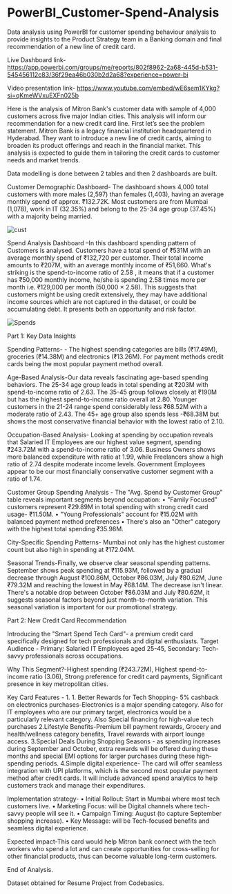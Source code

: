 # PowerBI_Customer-Spend-Analysis
Data analysis using PowerBI for customer spending behaviour analysis to provide insights to the Product Strategy team in a Banking domain and final recommendation of a new line of credit card.

Live Dashboard link- https://app.powerbi.com/groups/me/reports/802f8962-2a68-445d-b531-545456112c83/36f29ea46b030b2d2a68?experience=power-bi

Video presentation link- https://www.youtube.com/embed/wE6sem1KYkg?si=qKmeWVxuEXFn025b

Here is the analysis of Mitron Bank's customer data with sample of 4,000 customers across five major Indian cities. This analysis will inform our recommendation for a new credit card line.
First let’s see the problem statement. Mitron Bank is a legacy financial institution headquartered in Hyderabad. They want to introduce a new line of credit cards, 
aiming to broaden its product offerings and reach in the financial market. This analysis is expected to guide them in tailoring the credit cards to customer needs and market trends.

Data modelling is done between 2 tables and then 2 dashboards are built.

Customer Demographic Dashboard- The dashboard shows 4,000 total customers with more males (2,597) than females (1,403), having an average monthly spend of approx. ₹132.72K. 
Most customers are from Mumbai (1,078), work in IT (32.35%) and belong to the 25-34 age group (37.45%) with a majority being married.

![cust](https://github.com/user-attachments/assets/ad78fcfb-3e84-4dce-b9dc-002480116f55)

Spend Analysis Dashboard –In this dashboard spending pattern of Customers is analysed. 
Customers have a total spend of ₹531M with an average monthly spend of ₹132,720 per customer. Their total income amounts to ₹207M, with an average monthly income of ₹51,660.
What's striking is the spend-to-income ratio of 2.58 , it means that if a customer has ₹50,000 monthly income, he/she is spending 2.58 times more per month i.e. ₹129,000 per month (50,000 × 2.58). 
This suggests that customers might be using credit extensively, they may have additional income sources which are not captured in the dataset, 
or could be accumulating debt. It presents both an opportunity and risk factor.

![Spends](https://github.com/user-attachments/assets/f7ce2e69-5420-4e14-8b33-2a52c6953f2f)

Part 1: Key Data Insights

Spending Patterns- - The highest spending categories are bills (₹17.49M), groceries (₹14.38M) and electronics (₹13.26M).
For payment methods credit cards being the most popular payment method overall.

Age-Based Analysis-Our data reveals fascinating age-based spending behaviors. 
The 25-34 age group leads in total spending at ₹203M with spend-to-income ratio of 2.63. The 35-45 group follows closely at ₹190M but has the highest spend-to-income ratio overall at 2.80.
Younger customers in the 21-24 range spend considerably less ₹68.52M with a moderate ratio of 2.43. 
The 45+ age group also spends less -₹68.38M but shows the most conservative financial behavior with the lowest ratio of 2.10.

Occupation-Based Analysis- Looking at spending by occupation reveals that Salaried IT Employees are our highest value segment, spending ₹243.72M with a spend-to-income ratio of 3.06. 
Business Owners shows more balanced expenditure with ratio at 1.99, while Freelancers show a high ratio of 2.74 despite moderate income levels.
Government Employees appear to be our most financially conservative customer segment with a ratio of 1.74.

Customer Group Spending Analysis - 
The "Avg. Spend by Customer Group" table reveals important segments beyond occupation:
•	"Family Focused" customers represent ₹29.89M in total spending with strong credit card usage- ₹11.50M.
•	"Young Professionals" account for ₹15.02M with balanced payment method preferences
•	There's also an "Other" category with the highest total spending ₹35.98M.

City-Specific Spending Patterns- Mumbai not only has the highest customer count but also high in spending at ₹172.04M.

Seasonal Trends-Finally, we observe clear seasonal spending patterns. September shows peak spending at ₹115.93M, followed by a gradual decrease through August ₹100.86M, October ₹86.03M, 
July ₹80.62M, June ₹79.32M and reaching the lowest in May ₹68.14M. 
The decrease isn't linear. There's a notable drop between October ₹86.03M and July ₹80.62M, it suggests seasonal factors beyond just month-to-month variation.
This seasonal variation is important for our promotional strategy.

Part 2: New Credit Card Recommendation

Introducing the "Smart Spend Tech Card"- a premium credit card specifically designed for tech professionals and digital enthusiasts.
Target Audience - Primary: Salaried IT Employees aged 25-45,
Secondary: Tech-savvy professionals across occupations.

Why This Segment?-Highest spending (₹243.72M),
Highest spend-to-income ratio (3.06),
Strong preference for credit card payments,
Significant presence in key metropolitan cities.

Key Card Features - 1. 1.	Better Rewards for Tech Shopping- 5% cashback on electronics purchases-Electronics is a major spending category. 
Also for IT employees who are our primary target, electronics would be a particularly relevant category.
Also Special financing for high-value tech purchases
2.Lifestyle Benefits-Premium bill payment rewards, Grocery and health/wellness category benefits, Travel rewards with airport lounge access.
3.Special Deals During Shopping Seasons - as spending increases during September and October, extra rewards will be offered during these months
and special EMI options for larger purchases during these high-spending periods.
4.Simple digital experience- The card will offer seamless integration with UPI platforms, which is the second most popular payment method after credit cards. 
It will include advanced spend analytics to help customers track and manage their expenditures.

Implementation strategy-
•	Initial Rollout: Start in Mumbai where most tech customers live.
•	Marketing Focus: will be Digital channels where tech-savvy people will see it.
•	Campaign Timing: August (to capture September shopping increase).
•	Key Message: will be Tech-focused benefits and seamless digital experience.

Expected impact-This card would help Mitron bank connect with the tech workers who spend a lot 
and can create opportunities for cross-selling for other financial products, thus can become valuable long-term customers.

End of Analysis.

Dataset obtained for Resume Project from Codebasics.




